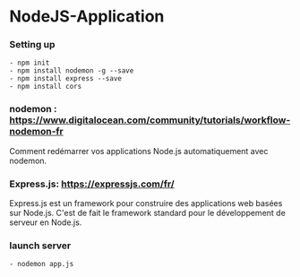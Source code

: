 # NodeJS-Application

### Setting up
    - npm init
    - npm install nodemon -g --save
    - npm install express --save
    - npm install cors

### nodemon : https://www.digitalocean.com/community/tutorials/workflow-nodemon-fr
Comment redémarrer vos applications Node.js automatiquement avec nodemon.

### Express.js: https://expressjs.com/fr/
    
Express.js est un framework pour construire des applications web basées sur Node.js. C'est de fait le framework standard pour le développement de serveur en Node.js.


### launch server
    - nodemon app.js

